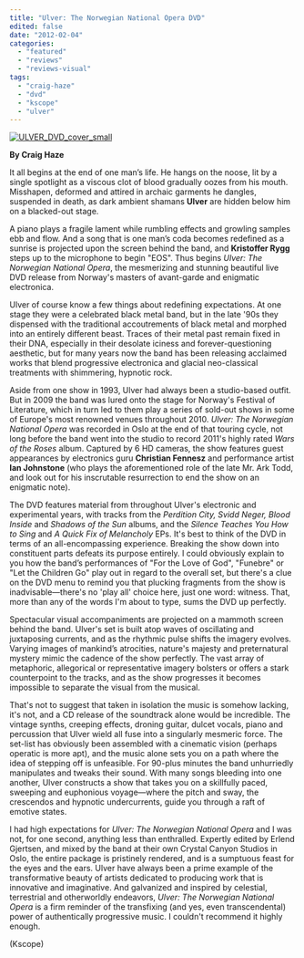 ```yaml
---
title: "Ulver: The Norwegian National Opera DVD"
edited: false
date: "2012-02-04"
categories:
  - "featured"
  - "reviews"
  - "reviews-visual"
tags:
  - "craig-haze"
  - "dvd"
  - "kscope"
  - "ulver"
---
```


[![](http://www.hellbound.ca/wp-content/uploads/2012/02/ULVER_DVD_cover_small.jpg "ULVER_DVD_cover_small")](http://www.hellbound.ca/wp-content/uploads/2012/02/ULVER_DVD_cover_small.jpg)

**By Craig Haze**

It all begins at the end of one man’s life. He hangs on the noose, lit by a single spotlight as a viscous clot of blood gradually oozes from his mouth. Misshapen, deformed and attired in archaic garments he dangles, suspended in death, as dark ambient shamans **Ulver** are hidden below him on a blacked-out stage.

A piano plays a fragile lament while rumbling effects and growling samples ebb and flow. And a song that is one man’s coda becomes redefined as a sunrise is projected upon the screen behind the band, and **Kristoffer Rygg** steps up to the microphone to begin "EOS". Thus begins _Ulver: The Norwegian National Opera_, the mesmerizing and stunning beautiful live DVD release from Norway's masters of avant-garde and enigmatic electronica.

Ulver of course know a few things about redefining expectations. At one stage they were a celebrated black metal band, but in the late '90s they dispensed with the traditional accoutrements of black metal and morphed into an entirely different beast. Traces of their metal past remain fixed in their DNA, especially in their desolate iciness and forever-questioning aesthetic, but for many years now the band has been releasing acclaimed works that blend progressive electronica and glacial neo-classical treatments with shimmering, hypnotic rock.

Aside from one show in 1993, Ulver had always been a studio-based outfit. But in 2009 the band was lured onto the stage for Norway's Festival of Literature, which in turn led to them play a series of sold-out shows in some of Europe's most renowned venues throughout 2010. _Ulver: The Norwegian National Opera_ was recorded in Oslo at the end of that touring cycle, not long before the band went into the studio to record 2011's highly rated _Wars of the Roses_ album. Captured by 6 HD cameras, the show features guest appearances by electronics guru **Christian Fennesz** and performance artist **Ian Johnstone** (who plays the aforementioned role of the late Mr. Ark Todd, and look out for his inscrutable resurrection to end the show on an enigmatic note).

The DVD features material from throughout Ulver's electronic and experimental years, with tracks from the _Perdition City, Svidd Neger, Blood Inside_ and _Shadows of the Sun_ albums, and the _Silence Teaches You How to Sing_ and _A Quick Fix of Melancholy_ EPs. It's best to think of the DVD in terms of an all-encompassing experience. Breaking the show down into constituent parts defeats its purpose entirely. I could obviously explain to you how the band’s performances of "For the Love of God", "Funebre" or "Let the Children Go" play out in regard to the overall set, but there's a clue on the DVD menu to remind you that plucking fragments from the show is inadvisable—there's no 'play all' choice here, just one word: witness. That, more than any of the words I'm about to type, sums the DVD up perfectly.

Spectacular visual accompaniments are projected on a mammoth screen behind the band. Ulver's set is built atop waves of oscillating and juxtaposing currents, and as the rhythmic pulse shifts the imagery evolves. Varying images of mankind’s atrocities, nature's majesty and preternatural mystery mimic the cadence of the show perfectly. The vast array of metaphoric, allegorical or representative imagery bolsters or offers a stark counterpoint to the tracks, and as the show progresses it becomes impossible to separate the visual from the musical.

That's not to suggest that taken in isolation the music is somehow lacking, it's not, and a CD release of the soundtrack alone would be incredible. The vintage synths, creeping effects, droning guitar, dulcet vocals, piano and percussion that Ulver wield all fuse into a singularly mesmeric force. The set-list has obviously been assembled with a cinematic vision (perhaps operatic is more apt), and the music alone sets you on a path where the idea of stepping off is unfeasible. For 90-plus minutes the band unhurriedly manipulates and tweaks their sound. With many songs bleeding into one another, Ulver constructs a show that takes you on a skillfully paced, sweeping and euphonious voyage—where the pitch and sway, the crescendos and hypnotic undercurrents, guide you through a raft of emotive states.

I had high expectations for _Ulver: The Norwegian National Opera_ and I was not, for one second, anything less than enthralled. Expertly edited by Erlend Gjertsen, and mixed by the band at their own Crystal Canyon Studios in Oslo, the entire package is pristinely rendered, and is a sumptuous feast for the eyes and the ears. Ulver have always been a prime example of the transformative beauty of artists dedicated to producing work that is innovative and imaginative. And galvanized and inspired by celestial, terrestrial and otherworldly endeavors, _Ulver: The Norwegian National Opera_ is a firm reminder of the transfixing (and yes, even transcendental) power of authentically progressive music. I couldn't recommend it highly enough.

(Kscope)
